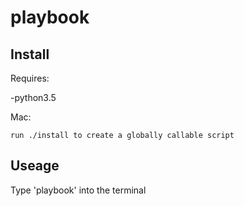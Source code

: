 # playbook

## Install
Requires:

  -python3.5
  
Mac: 
  
    run ./install to create a globally callable script
    
## Useage
Type 'playbook' into the terminal
